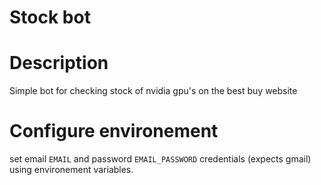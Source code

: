 # Stock bot
# Description
Simple bot for checking stock of nvidia gpu's on the best buy website

# Configure environement
set email `EMAIL` and password `EMAIL_PASSWORD` credentials  (expects gmail) using environement variables. 


